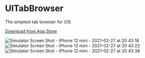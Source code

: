 # UITabBrowser
The simplest tab browser for iOS

[Download from App Store](https://apps.apple.com/app/relief-simplest-tab-browser/id1553379094)

![Simulator Screen Shot - iPhone 12 mini - 2021-02-27 at 20 43 18](https://user-images.githubusercontent.com/93489/109386221-a3522380-793c-11eb-9714-b15e2741e886.png) 
![Simulator Screen Shot - iPhone 12 mini - 2021-02-27 at 20 43 22](https://user-images.githubusercontent.com/93489/109386225-a6e5aa80-793c-11eb-809e-12c707cc47c1.png) 
![Simulator Screen Shot - iPhone 12 mini - 2021-02-27 at 20 43 38](https://user-images.githubusercontent.com/93489/109386226-a9480480-793c-11eb-9017-47b6e3d9b9fa.png)
